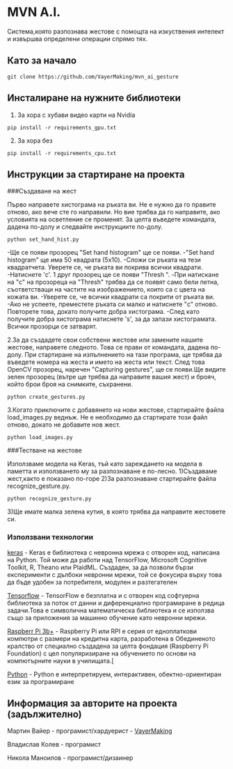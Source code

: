 # MVN A.I.



Система,която разпознава жестове с помощта на изкуствения интелект и извършва определени операции спрямо тях.



## Като за начало

    git clone https://github.com/VayerMaking/mvn_ai_gesture

## Инсталиране на нужните библиотеки

  1. За хора с хубави видео карти на Nvidia

    pip install -r requirements_gpu.txt

  2. За хора без

    pip install -r requirements_cpu.txt

## Инструкции за стартиране на проекта


###Създаване на жест

Първо направете хистограма на ръката ви. Не е нужно да го правите отново, ако вече сте го направили. Но вие трябва да го направите, ако условията на осветление се променят. За целта въведете командата, дадена по-долу и следвайте инструкциите по-долу.

    python set_hand_hist.py

-Ще се появи прозорец "Set hand histogram" ще се появи.
-"Set hand histogram" ще има 50 квадрата (5x10).
-Сложи си ръката на тези квадратчета. Уверете се, че ръката ви покрива всички квадрати.
-Натиснете 'c'. 1 друг прозорец ще се появи "Thresh ".
-При натискане на "c" на прозореца на "Thresh" трябва да се появят само бели петна, съответстващи на частите на изображението, които са с цвета на кожата ви.
-Уверете се, че всички квадрати са покрити от ръката ви.
-Ако не успеете, преместете ръката си малко и натиснете "c" отново. Повторете това, докато получите добра хистограма.
-След като получите добра хистограма натиснете 's', за да запази хистограмата. Всички прозорци се затварят.

2.За да създадете свои собствени жестове или замените нашите жестове, направете следното. Това се прави от командата, дадена по-долу. При стартиране на изпълнението на тази програма, ще трябва да въведете номера на жеста и името на жеста или текст. След това OpenCV прозорец, наречен "Capturing gestures",  ще се появи.Ще видите зелен прозорец (вътре ще трябва да направите вашия жест) и брояч, който брои броя на снимките, съхранени.

    python create_gestures.py


3.Когато приключите с добавянето на нови жестове, стартирайте файла load_images.py веднъж. Не е необходимо да стартирате този файл отново, докато не добавите нов жест.

    python load_images.py

###Тестване на жестове

Използваме модела на Keras, тъй като зареждането на модела в паметта и използването му за разпознаване е по-лесно.
1)Създаваме жест,както е показано по-горе
2)За разпознаване стартирайте файла recognize_gesture.py.

    python recognize_gesture.py

3)Ще имате малка зелена кутия, в която трябва да направите  жестовете си.
### Използвани технологии
[keras](https://keras.io/) - Keras е библиотека с невронна мрежа с отворен код, написана на Python. Той може да работи над TensorFlow, Microsoft Cognitive Toolkit, R, Theano или PlaidML. Създаден, за да позволи бързи експерименти с дълбоки невронни мрежи, той се фокусира върху това да бъде удобен за потребителя, модулен и разтегателен

[Tensorflow](https://www.tensorflow.org/) - TensorFlow е безплатна и с отворен код софтуерна библиотека за поток от данни и диференциално програмиране в редица задачи.Това е символична математическа библиотека и се използва също за приложения за машинно обучение като невронни мрежи.

[Raspberr Pi 3b+](https://www.raspberrypi.org/) - Raspberry Pi или RPI е серия от едноплаткови компютри с размери на кредитна карта, разработена в Обединеното кралство от специално създадена за целта фондация (Raspberry Pi Foundation) с цел популяризиране на обучението по основи на компютърните науки в училищата.[

[Python](https://www.python.org/) - Python е интерпретируем, интерактивен, обектно-ориентиран език за програмиранe




## Информация за авторите на проекта (задължително)

Мартин Вайер - програмист/хардуерист - [VayerMaking](https://github.com/VayerMaking)

Владислав Колев - програмист

Никола Маноилов - програмист/дизаинер
